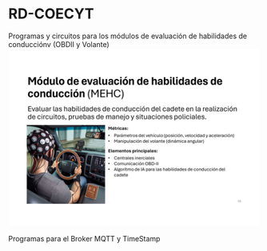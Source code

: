 # RD-COECYT
Programas y circuitos para los módulos de evaluación de habilidades de conducciónv (OBDII y Volante) 
![MEHC](https://github.com/Frunk98/RD-COECYT/blob/main/Imagenes/MEHC.jpg)

Programas para el Broker MQTT y TimeStamp


